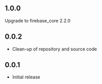 ## 1.0.0

Upgrade to firebase_core 2.2.0

## 0.0.2

* Clean-up of repository and source code

## 0.0.1

* Initial release

